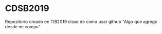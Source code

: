 # CDSB2019
Repositorio creado en TIB2019 clase de como usar github
"Algo que agrego desde mi compu"
